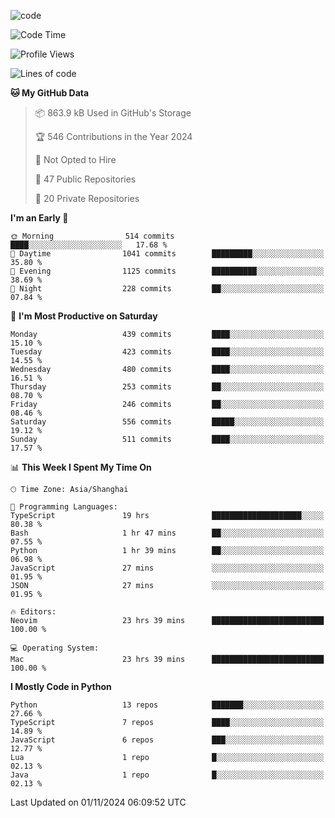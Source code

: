 
<!--
**liuyaanng/liuyaanng** is a ✨ _special_ ✨ repository because its `README.md` (this file) appears on your GitHub profile.

Here are some ideas to get you started:

- 🔭 I’m currently working on ...
- 🌱 I’m currently learning ...
- 👯 I’m looking to collaborate on ...
- 🤔 I’m looking for help with ...
- 💬 Ask me about ...
- 📫 How to reach me: ...
- 😄 Pronouns: ...
- ⚡ Fun fact: ...
-->


![code](https://cdn.jsdelivr.net/gh/liuyaanng/liuyaanng@1.0/code.gif) 

<!--START_SECTION:waka-->
![Code Time](http://img.shields.io/badge/Code%20Time-991%20hrs%2053%20mins-blue)

![Profile Views](http://img.shields.io/badge/Profile%20Views-0-blue)

![Lines of code](https://img.shields.io/badge/From%20Hello%20World%20I%27ve%20Written-14.8%20million%20lines%20of%20code-blue)

**🐱 My GitHub Data** 

> 📦 863.9 kB Used in GitHub's Storage 
 > 
> 🏆 546 Contributions in the Year 2024
 > 
> 🚫 Not Opted to Hire
 > 
> 📜 47 Public Repositories 
 > 
> 🔑 20 Private Repositories 
 > 
**I'm an Early 🐤** 

```text
🌞 Morning                514 commits         ████░░░░░░░░░░░░░░░░░░░░░   17.68 % 
🌆 Daytime                1041 commits        █████████░░░░░░░░░░░░░░░░   35.80 % 
🌃 Evening                1125 commits        ██████████░░░░░░░░░░░░░░░   38.69 % 
🌙 Night                  228 commits         ██░░░░░░░░░░░░░░░░░░░░░░░   07.84 % 
```
📅 **I'm Most Productive on Saturday** 

```text
Monday                   439 commits         ████░░░░░░░░░░░░░░░░░░░░░   15.10 % 
Tuesday                  423 commits         ████░░░░░░░░░░░░░░░░░░░░░   14.55 % 
Wednesday                480 commits         ████░░░░░░░░░░░░░░░░░░░░░   16.51 % 
Thursday                 253 commits         ██░░░░░░░░░░░░░░░░░░░░░░░   08.70 % 
Friday                   246 commits         ██░░░░░░░░░░░░░░░░░░░░░░░   08.46 % 
Saturday                 556 commits         █████░░░░░░░░░░░░░░░░░░░░   19.12 % 
Sunday                   511 commits         ████░░░░░░░░░░░░░░░░░░░░░   17.57 % 
```


📊 **This Week I Spent My Time On** 

```text
🕑︎ Time Zone: Asia/Shanghai

💬 Programming Languages: 
TypeScript               19 hrs              ████████████████████░░░░░   80.38 % 
Bash                     1 hr 47 mins        ██░░░░░░░░░░░░░░░░░░░░░░░   07.55 % 
Python                   1 hr 39 mins        ██░░░░░░░░░░░░░░░░░░░░░░░   06.98 % 
JavaScript               27 mins             ░░░░░░░░░░░░░░░░░░░░░░░░░   01.95 % 
JSON                     27 mins             ░░░░░░░░░░░░░░░░░░░░░░░░░   01.95 % 

🔥 Editors: 
Neovim                   23 hrs 39 mins      █████████████████████████   100.00 % 

💻 Operating System: 
Mac                      23 hrs 39 mins      █████████████████████████   100.00 % 
```

**I Mostly Code in Python** 

```text
Python                   13 repos            ███████░░░░░░░░░░░░░░░░░░   27.66 % 
TypeScript               7 repos             ████░░░░░░░░░░░░░░░░░░░░░   14.89 % 
JavaScript               6 repos             ███░░░░░░░░░░░░░░░░░░░░░░   12.77 % 
Lua                      1 repo              █░░░░░░░░░░░░░░░░░░░░░░░░   02.13 % 
Java                     1 repo              █░░░░░░░░░░░░░░░░░░░░░░░░   02.13 % 
```




 Last Updated on 01/11/2024 06:09:52 UTC
<!--END_SECTION:waka-->
